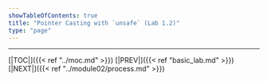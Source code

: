 ```yaml
---
showTableOfContents: true
title: "Pointer Casting with `unsafe` (Lab 1.2)"
type: "page"
---
```





---
[|TOC|]({{< ref "../moc.md" >}})
[|PREV|]({{< ref "basic_lab.md" >}})
[|NEXT|]({{< ref "../module02/process.md" >}})